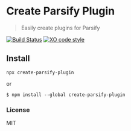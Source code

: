 # Create Parsify Plugin

> Easily create plugins for Parsify

[![Build Status](https://travis-ci.org/parsify-dev/create-parsify-plugin.svg?branch=master)](https://travis-ci.org/parsify-dev/create-parsify-plugin) 
[![XO code style](https://img.shields.io/badge/code_style-XO-5ed9c7.svg)](https://github.com/xojs/xo)

## Install

```
npx create-parsify-plugin
```

or

```
$ npm install --global create-parsify-plugin
```

### License

MIT
